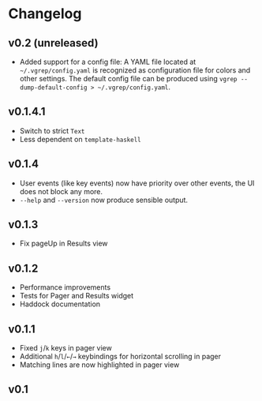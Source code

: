 Changelog
=========

## v0.2 (unreleased)

* Added support for a config file:
  A YAML file located at `~/.vgrep/config.yaml` is recognized as configuration
  file for colors and other settings. The default config file can be produced
  using `vgrep --dump-default-config > ~/.vgrep/config.yaml`.


## v0.1.4.1

* Switch to strict `Text`
* Less dependent on `template-haskell`


## v0.1.4

* User events (like key events) now have priority over other events, the UI does
  not block any more.
* `--help` and `--version` now produce sensible output.


## v0.1.3

* Fix pageUp in Results view


## v0.1.2

* Performance improvements
* Tests for Pager and Results widget
* Haddock documentation


## v0.1.1

* Fixed `j`/`k` keys in pager view
* Additional `h`/`l`/`←`/`→` keybindings for horizontal scrolling in pager
* Matching lines are now highlighted in pager view


## v0.1
